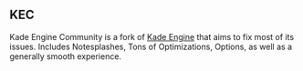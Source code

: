 ## KEC

Kade Engine Community is a fork of [Kade Engine](https://github.com/KadeDev/Kade-Engine.git) that aims to fix most of its issues.
Includes Notesplashes, Tons of Optimizations, Options, as well as a generally smooth experience.
